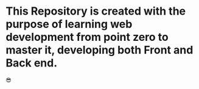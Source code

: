 # This Repository is created with the purpose of learning web development from point zero to master it, developing both Front and Back end.
😎

